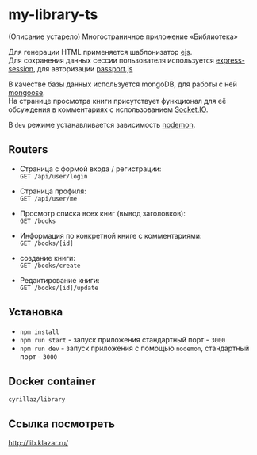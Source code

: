 # my-library-ts
(Описание устарело)
Многостраничное приложение «Библиотека»

Для генерации HTML применяется шаблонизатор [ejs](https://www.npmjs.com/package/ejs).\
Для сохранения данных сессии пользователя используется [express-session](https://www.npmjs.com/package/express-session), для авторизации [passport.js](https://www.npmjs.com/package/passport)

В качестве базы данных используется mongoDB, для работы с ней [mongoose](https://mongoosejs.com/).\
На странице просмотра книги присутствует функционал для её обсуждения в комментариях с использованием [Socket.IO](https://socket.io/).

В `dev` режиме устанавливается зависимость [nodemon](https://www.npmjs.com/package/nodemon).

## Routers

- Cтраница с формой входа / регистрации:\
   `GET /api/user/login`

- Cтраница профиля:\
   `GET /api/user/me`

- Просмотр списка всех книг (вывод заголовков):\
   `GET /books`

- Информация по конкретной книге c комментариями:\
   `GET /books/[id]`

- создание книги:\
  `GET /books/create`

- Редактирование книги:\
   `GET /books/[id]/update`

## Установка

- `npm install`
- `npm run start` - запуск приложения стандартный порт - `3000`
- `npm run dev` - запуск приложения с помощью `nodemon`, стандартный порт - `3000`

## Docker container

`cyrillaz/library`

## Ссылка посмотреть

http://lib.klazar.ru/

